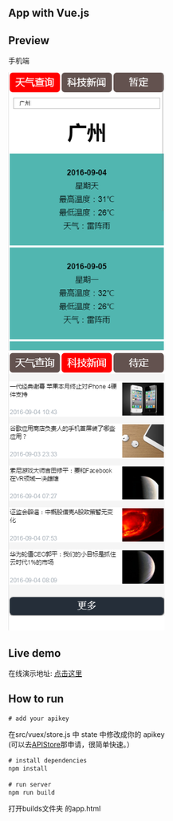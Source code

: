 App  with Vue.js 
----------

## Preview ##
手机端 <br/>

![weather](https://github.com/825618507/vue-app/blob/master/weather.png?raw=true)
![news](https://github.com/825618507/vue-app/blob/master/news.png?raw=true)

## Live demo ##
在线演示地址: [点击这里](http://sen.zjq-zfl.com/demo/Vue.js/app/app.html)

## How to run ##
	# add your apikey
在src/vuex/store.js 中 state 中修改成你的 apikey <br/>
(可以去[APIStore](http://apistore.baidu.com/ "APIStore")那申请，很简单快速。）

    # install dependencies 
    npm install
    
    # run server
    npm run build 
    
打开builds文件夹 的app.html


